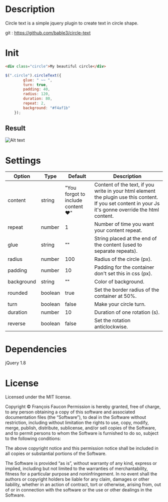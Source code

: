 # Description

Circle text is a simple jquery plugin to create text in circle shape. 

git : https://github.com/bable3/circle-text

# Init

```html
<div class="circle">My beautiful circle</div>
```

```js
$(".circle").circleText({
        glue: " ~~ ",
        turn: true,
        padding: 40,
        radius: 120,
        duration: 80,
        repeat: 2,
        background: "#f4af1b"
    });
```

## Result 

![Alt text](https://i.ibb.co/9NvHPYs/Capture.png "Circle text exampl")

# Settings

Option | Type | Default | Description
------ | ---- | ------- | -----------
content | string | "You forgot to include content ❤" | Content of the text, if you write in your html element the plugin use this content. If you set content in your Js it's gonne override the html content.
repeat | number | 1 | Number of time you want your content repeat.
glue | string | "" | String placed at the end of the content (used to separate repeats).
radius | number | 100 | Radius of the circle (px).
padding | number | 10 | Padding for the container don't set this in css (px).
background | string | "" | Color of background.
rounded | boolean | true | Set the border radius of the container at 50%.
turn | boolean | false | Make your circle turn.
duration | number | 10 | Duration of one rotation (s).
reverse | boolean | false | Set the rotation anticlockwise.

# Dependencies

jQuery 1.8

# License

Licensed under the MIT license.

Copyright © François Faucon
Permission is hereby granted, free of charge, to any person obtaining a copy of this software and associated documentation files (the “Software”), to deal in the Software without restriction, including without limitation the rights to use, copy, modify, merge, publish, distribute, sublicense, and/or sell copies of the Software, and to permit persons to whom the Software is furnished to do so, subject to the following conditions:

The above copyright notice and this permission notice shall be included in all copies or substantial portions of the Software.

The Software is provided “as is”, without warranty of any kind, express or implied, including but not limited to the warranties of merchantability, fitness for a particular purpose and noninfringement. In no event shall the authors or copyright holders be liable for any claim, damages or other liability, whether in an action of contract, tort or otherwise, arising from, out of or in connection with the software or the use or other dealings in the Software.
